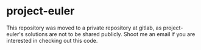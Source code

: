# project-euler

This repository was moved to a private repository at gitlab, as project-euler's solutions are not to be shared publicly. Shoot me an email if you are interested in checking out this code. 
